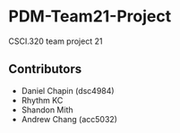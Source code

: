 # PDM-Team21-Project
CSCI.320 team project 21

## Contributors
* Daniel Chapin (dsc4984)
* Rhythm KC
* Shandon Mith
* Andrew Chang (acc5032)

